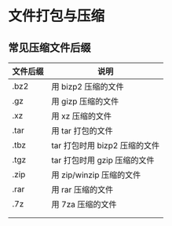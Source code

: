 # 文件打包与压缩

## 常见压缩文件后缀

| 文件后缀 | 说明                          |
| -------- | ----------------------------- |
| .bz2     | 用 bizp2 压缩的文件           |
| .gz      | 用 gizp 压缩的文件            |
| .xz      | 用 xz 压缩的文件              |
| .tar     | 用 tar 打包的文件             |
| .tbz     | tar 打包时用 bizp2 压缩的文件 |
| .tgz     | tar 打包时用 gzip 压缩的文件  |
| .zip     | 用 zip/winzip 压缩的文件      |
| .rar     | 用 rar 压缩的文件             |
| .7z      | 用 7za 压缩的文件             |
|          |                               |
|          |                               |

